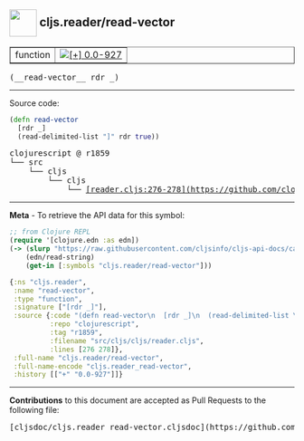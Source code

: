 ## <img width="48px" valign="middle" src="http://i.imgur.com/Hi20huC.png"> cljs.reader/read-vector

 <table border="1">
<tr>

<td>function</td>
<td><a href="https://github.com/cljsinfo/cljs-api-docs/tree/0.0-927"><img valign="middle" alt="[+] 0.0-927" src="https://img.shields.io/badge/+-0.0--927-lightgrey.svg"></a> </td>
</tr>
</table>

 <samp>
(__read-vector__ rdr _)<br>
</samp>

---





Source code:

```clj
(defn read-vector
  [rdr _]
  (read-delimited-list "]" rdr true))
```

 <pre>
clojurescript @ r1859
└── src
    └── cljs
        └── cljs
            └── <ins>[reader.cljs:276-278](https://github.com/clojure/clojurescript/blob/r1859/src/cljs/cljs/reader.cljs#L276-L278)</ins>
</pre>


---

__Meta__ - To retrieve the API data for this symbol:

```clj
;; from Clojure REPL
(require '[clojure.edn :as edn])
(-> (slurp "https://raw.githubusercontent.com/cljsinfo/cljs-api-docs/catalog/cljs-api.edn")
    (edn/read-string)
    (get-in [:symbols "cljs.reader/read-vector"]))
```

```clj
{:ns "cljs.reader",
 :name "read-vector",
 :type "function",
 :signature ["[rdr _]"],
 :source {:code "(defn read-vector\n  [rdr _]\n  (read-delimited-list \"]\" rdr true))",
          :repo "clojurescript",
          :tag "r1859",
          :filename "src/cljs/cljs/reader.cljs",
          :lines [276 278]},
 :full-name "cljs.reader/read-vector",
 :full-name-encode "cljs.reader_read-vector",
 :history [["+" "0.0-927"]]}

```

---

__Contributions__ to this document are accepted as Pull Requests to the following file:

 <pre>
[cljsdoc/cljs.reader_read-vector.cljsdoc](https://github.com/cljsinfo/cljs-api-docs/blob/master/cljsdoc/cljs.reader_read-vector.cljsdoc)
</pre>

